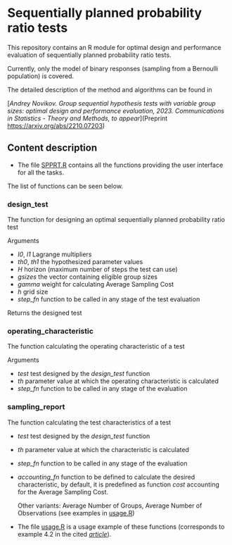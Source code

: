 ﻿# Sequentially planned probability ratio tests 

This repository contains an R module for optimal design and performance evaluation of sequentially planned probability ratio tests.

Currently, only the model of binary responses (sampling from a Bernoulli population) is covered.

The detailed description of the method and algorithms can be found in

[*Andrey Novikov. Group sequential hypothesis tests with variable group sizes: optimal design and performance evaluation, 2023. Communications in Statistics - Theory and Methods, to appear*](Preprint https://arxiv.org/abs/2210.07203)

## Content description
* The file [SPPRT.R](SPPRT.R) contains all the functions providing the  user interface for all the tasks.

The list of functions can be seen below. 

### design_test

The function for designing an optimal sequentially planned probability ratio test

Arguments
* _l0_, _l1_ Lagrange multipliers
* _th0_, _th1_ the hypothesized parameter values
* _H_ horizon (maximum number of steps the test can use)
* _gsizes_ the vector containing eligible group sizes 
* _gamma_ weight for calculating Average Sampling Cost
* _h_ grid size 
* _step_fn_ function to be called in any stage of the test evaluation 

Returns the designed test 


### operating_characteristic 

The function calculating the operating characteristic of a test

Arguments
* _test_ test designed by the _design_test_ function
* _th_ parameter value at which the operating characteristic is calculated
* _step_fn_ function to be called in any stage of the evaluation

### sampling_report

The function calculating the test characteristics of a test
* _test_ test designed by the _design_test_ function
* _th_ parameter value at which the characteristic is calculated
* _step_fn_ function to be called in any stage of the evaluation
* _accounting_fn_ function to be defined to calculate the desired characteristic,
  by default, it is predefined as function _cost_ accounting for the Average Sampling Cost.

  Other variants: Average Number of Groups, Average Number of Observations (see  examples in [usage.R](usage.R))

 
* The file [usage.R](usage.R) is a usage example of these functions (corresponds to example 4.2 in the cited [*article*](https://arxiv.org/abs/2210.07203)).
 

